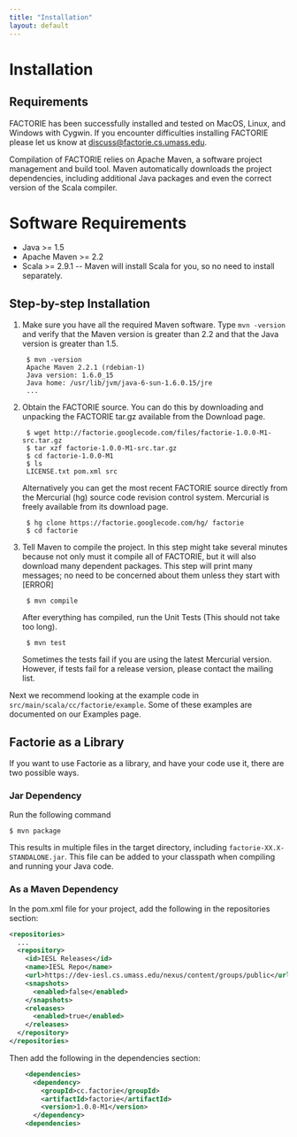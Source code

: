 ```yaml
---
title: "Installation"
layout: default
---
```


Installation
===

Requirements
---

FACTORIE has been successfully installed and tested on MacOS, Linux, and Windows with Cygwin. If you encounter difficulties installing FACTORIE please let us know at discuss@factorie.cs.umass.edu.

Compilation of FACTORIE relies on Apache Maven, a software project management and build tool. Maven automatically downloads the project dependencies, including additional Java packages and even the correct version of the Scala compiler.

# Software Requirements

* Java >= 1.5
* Apache Maven >= 2.2
* Scala >= 2.9.1 -- Maven will install Scala for you, so no need to install separately.

Step-by-step Installation
---

1. Make sure you have all the required Maven software. Type `mvn -version` and verify that the Maven version is greater than 2.2 and that the Java version is greater than 1.5.

        $ mvn -version
        Apache Maven 2.2.1 (rdebian-1)
        Java version: 1.6.0_15
        Java home: /usr/lib/jvm/java-6-sun-1.6.0.15/jre
        ...

2. Obtain the FACTORIE source. You can do this by downloading and unpacking the FACTORIE tar.gz available from the Download page.

        $ wget http://factorie.googlecode.com/files/factorie-1.0.0-M1-src.tar.gz
        $ tar xzf factorie-1.0.0-M1-src.tar.gz
        $ cd factorie-1.0.0-M1
        $ ls
        LICENSE.txt pom.xml src

    Alternatively you can get the most recent FACTORIE source directly from the Mercurial (hg) source code revision control system. Mercurial is freely available from its download page.

        $ hg clone https://factorie.googlecode.com/hg/ factorie
        $ cd factorie

3. Tell Maven to compile the project. In this step might take several minutes because not only must it compile all of FACTORIE, but it will also download many dependent packages. This step will print many messages; no need to be concerned about them unless they start with [ERROR]

        $ mvn compile

    After everything has compiled, run the Unit Tests (This should not take too long).

        $ mvn test

    Sometimes the tests fail if you are using the latest Mercurial version. However, if tests fail for a release version, please contact the mailing list.

Next we recommend looking at the example code in `src/main/scala/cc/factorie/example`. Some of these examples are documented on our Examples page.

Factorie as a Library
---

If you want to use Factorie as a library, and have your code use it, there are two possible ways.

### Jar Dependency

Run the following command

    $ mvn package

This results in multiple files in the target directory, including `factorie-XX.X-STANDALONE.jar`. This file can be added to your classpath when compiling and running your Java code.

### As a Maven Dependency

In the pom.xml file for your project, add the following in the repositories section:

```xml
<repositories>
  ...
  <repository>
    <id>IESL Releases</id>
    <name>IESL Repo</name>
    <url>https://dev-iesl.cs.umass.edu/nexus/content/groups/public</url>
    <snapshots>
      <enabled>false</enabled>
    </snapshots>
    <releases>
      <enabled>true</enabled>
    </releases>
  </repository>
</repositories>
```
 
Then add the following in the dependencies section:

```xml
    <dependencies>
      <dependency>
        <groupId>cc.factorie</groupId>
        <artifactId>factorie</artifactId>
        <version>1.0.0-M1</version>
      </dependency>
    <dependencies>
```
